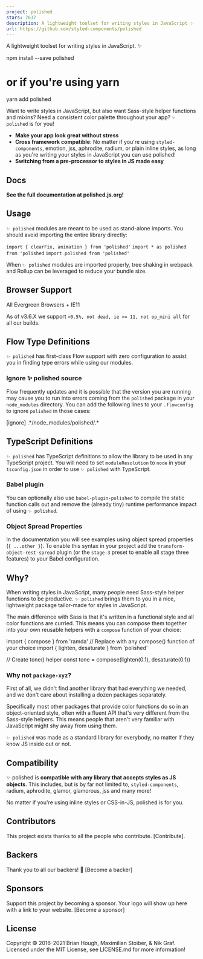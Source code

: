 ```yaml
---
project: polished
stars: 7637
description: A lightweight toolset for writing styles in JavaScript ✨
url: https://github.com/styled-components/polished
---
```


  

A lightweight toolset for writing styles in JavaScript. ✨

npm install --save polished
# or if you're using yarn
yarn add polished

Want to write styles in JavaScript, but also want Sass-style helper functions and mixins? Need a consistent color palette throughout your app? `✨ polished` is for you!

-   **Make your app look great without stress**
-   **Cross framework compatible**: No matter if you're using `styled-components`, emotion, jss, aphrodite, radium, or plain inline styles, as long as you're writing your styles in JavaScript you can use polished!
-   **Switching from a pre-processor to styles in JS made easy**

Docs
----

**See the full documentation at polished.js.org!**

Usage
-----

`✨ polished` modules are meant to be used as stand-alone imports. You should avoid importing the entire library directly:

`import { clearFix, animation } from 'polished'` `import * as polished from 'polished` `import polished from 'polished'`

When `✨ polished` modules are imported properly, tree shaking in webpack and Rollup can be leveraged to reduce your bundle size.

Browser Support
---------------

All Evergreen Browsers + IE11

As of v3.6.X we support `>0.5%, not dead, ie >= 11, not op_mini all` for all our builds.

Flow Type Definitions
---------------------

`✨ polished` has first-class Flow support with zero configuration to assist you in finding type errors while using our modules.

### Ignore ✨ polished source

Flow frequently updates and it is possible that the version you are running may cause you to run into errors coming from the `polished` package in your `node_modules` directory. You can add the following lines to your `.flowconfig` to ignore `polished` in those cases:

\[ignore\]
.\*/node\_modules/polished/.\*

TypeScript Definitions
----------------------

`✨ polished` has TypeScript definitions to allow the library to be used in any TypeScript project. You will need to set `moduleResolution` to `node` in your `tsconfig.json` in order to use `✨ polished` with TypeScript.

### Babel plugin

You can optionally also use `babel-plugin-polished` to compile the static function calls out and remove the (already tiny) runtime performance impact of using `✨ polished`.

### Object Spread Properties

In the documentation you will see examples using object spread properties (`{ ...other }`). To enable this syntax in your project add the `transform-object-rest-spread` plugin (or the `stage-3` preset to enable all stage three features) to your Babel configuration.

Why?
----

When writing styles in JavaScript, many people need Sass-style helper functions to be productive. `✨ polished` brings them to you in a nice, lightweight package tailor-made for styles in JavaScript.

The main difference with Sass is that it's written in a functional style and all color functions are curried. This means you can compose them together into your own reusable helpers with a `compose` function of your choice:

import { compose } from 'ramda' // Replace with any compose() function of your choice
import { lighten, desaturate } from 'polished'

// Create tone() helper
const tone \= compose(lighten(0.1), desaturate(0.1))

### Why not `package-xyz`?

First of all, we didn't find another library that had everything we needed, and we don't care about installing a dozen packages separately.

Specifically most other packages that provide color functions do so in an object-oriented style, often with a fluent API that's very different from the Sass-style helpers. This means people that aren't very familiar with JavaScript might shy away from using them.

`✨ polished` was made as a standard library for everybody, no matter if they know JS inside out or not.

Compatibility
-------------

✨ polished is **compatible with any library that accepts styles as JS objects**. This includes, but is by far not limited to, `styled-components`, radium, aphrodite, glamor, glamorous, jss and many more!

No matter if you're using inline styles or CSS-in-JS, polished is for you.

Contributors
------------

This project exists thanks to all the people who contribute. \[Contribute\].

Backers
-------

Thank you to all our backers! 🙏 \[Become a backer\]

Sponsors
--------

Support this project by becoming a sponsor. Your logo will show up here with a link to your website. \[Become a sponsor\]

License
-------

Copyright © 2016-2021 Brian Hough, Maximilian Stoiber, & Nik Graf. Licensed under the MIT License, see LICENSE.md for more information!
